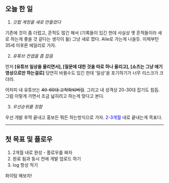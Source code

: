 
## 오늘 한 일

1. _깃헙 계정을 새로 만들었다_

기존에 것이 좀 더럽고, 흔적도 많긴 해서 (기록들이 있긴 한데 사실상 옛 흔적들이라 새로 하는게 좋을 것 같다는 생각이 듦)
그냥 새로 팠다. Alie로 가는게 나을듯. 이제부턴 35세 이후론 에일리로 가자.

2. _유튜브 컨셉을 좀 잡음_

먼저 **[유튜브 일상을 올리면서], [질문에 대한 것을 따로 하나 올리고], [쇼츠는 그냥 애기 영상으로만 하는걸로]**
당연히 바뀔수도 있긴 한데 '일상'을 포기하기가 너무 리스크가 크더라.

어차피 내 유튜브는 ~~40-60대 고착화되버림~~. 그리고 내 성격상 20-30대 잡기도 힘듬. 그럼 이렇게 가면서 조금 넓히려고 하는게 맞다고 본다.


3. _우선순위를 정함_

우선 개발 후딱 끝내고 홍보든 뭐든 하는방식으로 가자. <span style="color:blue">2-3개월</span> 내로 끝내는게 목표다.

---

## 첫 목표 및 플로우

1. 2개월 내로 완성 - 플로우를 짜자
2. 완료 됨과 동시 전에 개발 업로드 하기
3. log 항상 적기



화이팅 해보자!
